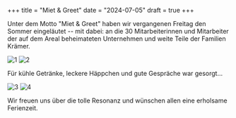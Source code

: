 +++
title = "Miet & Greet"
date = "2024-07-05"
draft = true
+++

Unter dem Motto "Miet & Greet" haben wir vergangenen Freitag den Sommer eingeläutet -- mit dabei: an die 30 Mitarbeiterinnen und Mitarbeiter der auf dem Areal beheimateten Unternehmen und weite Teile der Familien Krämer.

![1](/images/aktuelles/1.webp)
![2](/images/aktuelles/2.webp)

Für kühle Getränke, leckere Häppchen und gute Gespräche war gesorgt...

![3](/images/aktuelles/3.webp)
![4](/images/aktuelles/4.webp)

Wir freuen uns über die tolle Resonanz und wünschen allen eine erholsame Ferienzeit.
